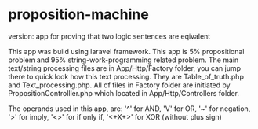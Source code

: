 # proposition-machine
version: app for proving that two logic sentences are eqivalent

This app was build using laravel framework. This app is 5% propositional problem and 95% string-work-programming related problem. The main text/string processing files are in App/Http/Factory folder, you can jump there to quick look how this text processing. They are Table_of_truth.php and Text_processing.php. All of files in Factory folder are initiated by PropositionControlller.php which located in App/Http/Controllers folder.

The operands used in this app, are:
'^' for AND,
'V' for OR,
'~' for negation,
'>' for imply,
'<>' for if only if,
'<+X+>' for XOR (without plus sign)
